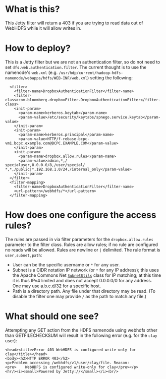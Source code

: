 # What is this?
This Jetty filter will return a 403 if you are trying to read data out of WebHDFS while it will allow writes in.

# How to deploy?

This is a Jetty filter but we are not an authentication filter, so do not need to set `dfs.web.authentication.filter`. The current thought is to use the namenode's `web.xml` (e.g. `/usr/hdp/current/hadoop-hdfs-namenode/webapps/hdfs/WEB-INF/web.xml`) setting the following:
```
  <filter>
    <filter-name>DropboxAuthenticationFilter</filter-name>
    <filter-class>com.bloomberg.dropboxFilter.DropboxAuthenticationFilter</filter-class>
    <init-param>
      <param-name>kerberos.keytab</param-name>
      <param-value>/etc/security/keytabs/spnego.service.keytab</param-value>
    </init-param>
    <init-param>
      <param-name>kerberos.principal</param-name>
      <param-value>HTTP/f-rebase-bcpc-vm1.bcpc.example.com@BCPC.EXAMPLE.COM</param-value>
    </init-param>
    <init-param>
      <param-name>dropbox.allow.rules</param-name>
      <param-value>admin,*,/
specialuser,8.0.0.0/8,/user/special/
*,*,/public|*,192.168.1.0/24,/internal_only</param-value>
    </init-param>
  </filter>
  <filter-mapping>
    <filter-name>DropboxAuthenticationFilter</filter-name>
    <url-pattern>/webhdfs/*</url-pattern>
  </filter-mapping>
```

# How does one configure the access rules?
The rules are passed in via filter parameters for the `dropbox.allow.rules` parameter to the filter class. Rules are allow rules; if no rule are configured no reads will be allowed. Rules are newline or `|` delimited. The rule format is `user,subnet,path`:
* User can be the specific username or `*` for any user.
* Subnet is a CIDR notation IP network (or `*` for any IP address); this uses the Apache Commons Net [`SubnetUtils`](https://commons.apache.org/proper/commons-net/apidocs/org/apache/commons/net/util/SubnetUtils.html) class for IP matching; at this time it is thus IPv4 limited and does not accept 0.0.0.0/0 for any address. One may use a.b.c.d/32 for a specific host.
* Path is a directory path. Any file under that directory may be read. (To disable the filter one may provide `/` as the path to match any file.)

# What should one see?

Attempting any GET action from the HDFS namenode using webhdfs other than GETFILECHECKSUM will result in the following error (e.g. for the `clay` user):
```
<head><title>Error 403 WebHDFS is configured write-only for clay</title></head>
<body><h2>HTTP ERROR 403</h2>
<p>Problem accessing /webhdfs/v1/user/clay/file. Reason:
<pre>    WebHDFS is configured write-only for clay</pre></p>
<hr/><i><small>Powered by Jetty://</small></i><br/>
```
